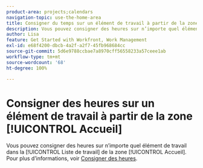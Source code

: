 ```yaml
---
product-area: projects;calendars
navigation-topic: use-the-home-area
title: Consigner du temps sur un élément de travail à partir de la zone d’accueil
description: Vous pouvez consigner des heures sur n’importe quel élément de travail dans la [!UICONTROL Liste de travail] de la zone [!UICONTROL Accueil]. Pour plus d’informations, consultez la section [!UICONTROL Accueil] de l’article Consigner des heures.
author: Lisa
feature: Get Started with Workfront, Work Management
exl-id: e68f4200-dbcb-4a2f-a2f7-45fb968684cc
source-git-commit: 5d6e9788ccbae7a8970cff56558233a57ceee1ab
workflow-type: tm+mt
source-wordcount: '68'
ht-degree: 100%

---
```


# Consigner des heures sur un élément de travail à partir de la zone [!UICONTROL Accueil]

Vous pouvez consigner des heures sur n’importe quel élément de travail dans la [!UICONTROL Liste de travail] de la zone [!UICONTROL Accueil]. Pour plus d’informations, voir [Consigner des heures](../../../timesheets/create-and-manage-timesheets/log-time.md).
